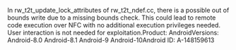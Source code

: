 In rw_t2t_update_lock_attributes of rw_t2t_ndef.cc, there is a possible out of bounds write due to a missing bounds check. This could lead to remote code execution over NFC with no additional execution privileges needed. User interaction is not needed for exploitation.Product: AndroidVersions: Android-8.0 Android-8.1 Android-9 Android-10Android ID: A-148159613